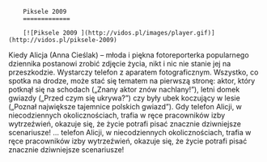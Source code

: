 
        Piksele 2009 
        =============
        
        [![Piksele 2009 ](http://vidos.pl/images/player.gif)](http://vidos.pl/piksele-2009)
        
        
 Kiedy Alicja (Anna Cieślak) – młoda i piękna fotoreporterka popularnego dziennika postanowi zrobić zdjęcie życia, nikt i nic nie stanie jej na przeszkodzie. Wystarczy telefon z aparatem fotograficznym. Wszystko, co spotka na drodze, może stać się tematem na pierwszą stronę: aktor, który potknął się na schodach („Znany aktor znów nachlany!”), letni domek gwiazdy („Przed czym się ukrywa?”) czy były ubek koczujący w lesie („Poznał największe tajemnice polskich gwiazd”). Gdy telefon Alicji, w niecodziennych okolicznościach, trafia w ręce pracowników izby wytrzeźwień, okazuje się, że życie potrafi pisać znacznie dziwniejsze scenariusze!  ... telefon Alicji, w niecodziennych okolicznościach, trafia w ręce pracowników izby wytrzeźwień, okazuje się, że życie potrafi pisać znacznie dziwniejsze scenariusze!
    